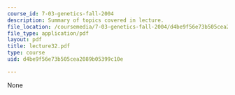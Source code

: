 ```yaml
---
course_id: 7-03-genetics-fall-2004
description: Summary of topics covered in lecture.
file_location: /coursemedia/7-03-genetics-fall-2004/d4be9f56e73b505cea2089b05399c10e_lecture32.pdf
file_type: application/pdf
layout: pdf
title: lecture32.pdf
type: course
uid: d4be9f56e73b505cea2089b05399c10e

---
```

None